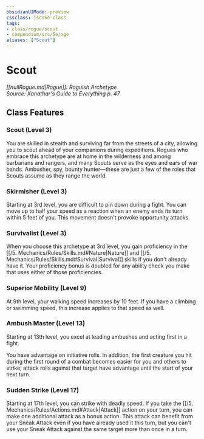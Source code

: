 ```yaml
---
obsidianUIMode: preview
cssclass: json5e-class
tags:
- class/rogue/scout
- compendium/src/5e/xge
aliases: ["Scout"]
---
```

# Scout
*[[nullRogue.md\|Rogue]]: Roguish Archetype*  
*Source: Xanathar's Guide to Everything p. 47*  


## Class Features

### Scout (Level 3)

You are skilled in stealth and surviving far from the streets of a city, allowing you to scout ahead of your companions during expeditions. Rogues who embrace this archetype are at home in the wilderness and among barbarians and rangers, and many Scouts serve as the eyes and ears of war bands. Ambusher, spy, bounty hunter—these are just a few of the roles that Scouts assume as they range the world.

### Skirmisher (Level 3)

Starting at 3rd level, you are difficult to pin down during a fight. You can move up to half your speed as a reaction when an enemy ends its turn within 5 feet of you. This movement doesn't provoke opportunity attacks.

### Survivalist (Level 3)

When you choose this archetype at 3rd level, you gain proficiency in the [[/5. Mechanics/Rules/Skills.md#Nature\|Nature]] and [[/5. Mechanics/Rules/Skills.md#Survival\|Survival]] skills if you don't already have it. Your proficiency bonus is doubled for any ability check you make that uses either of those proficiencies.

### Superior Mobility (Level 9)

At 9th level, your walking speed increases by 10 feet. If you have a climbing or swimming speed, this increase applies to that speed as well.

### Ambush Master (Level 13)

Starting at 13th level, you excel at leading ambushes and acting first in a fight.

You have advantage on initiative rolls. In addition, the first creature you hit during the first round of a combat becomes easier for you and others to strike; attack rolls against that target have advantage until the start of your next turn.

### Sudden Strike (Level 17)

Starting at 17th level, you can strike with deadly speed. If you take the [[/5. Mechanics/Rules/Actions.md#Attack\|Attack]] action on your turn, you can make one additional attack as a bonus action. This attack can benefit from your Sneak Attack even if you have already used it this turn, but you can't use your Sneak Attack against the same target more than once in a turn.